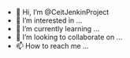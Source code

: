 - 👋 Hi, I’m @CeitJenkinProject
- 👀 I’m interested in ...
- 🌱 I’m currently learning ...
- 💞️ I’m looking to collaborate on ...
- 📫 How to reach me ...

<!---
CeitJenkinProject/CeitJenkinProject is a ✨ special ✨ repository because its `README.md` (this file) appears on your GitHub profile.
You can click the Preview link to take a look at your changes.
--->
